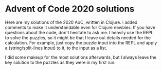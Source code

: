 # Advent of Code 2020 solutions
Here are my solutions of the 2020 AoC, written in Clojure.
I added comments to make it understandable even for Clojure newbies. If you have questions about the code, don't hesitate to ask me.
I heavily use the REPL to solve the puzzles, so it might be that I leave out details needed for the calculation.
For example, just copy the puzzle input into the REPL and apply a (string/split-lines input) to it, 
to the input as a list.

I did some makeup for the most solutions afterwards, but I always leave the key solution to the puzzles as they were in my first run.
